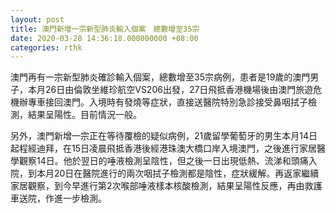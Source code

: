 ```yaml
---
layout: post
title: 澳門新增一宗新型肺炎輸入個案　總數增至35宗
date: 2020-03-28 14:36:18.000000000 +08:00
categories: rthk
---
```


澳門再有一宗新型肺炎確診輸入個案，總數增至35宗病例，患者是19歲的澳門男子，本月26日由倫敦坐維珍航空VS206出發，27日飛抵香港機場後由澳門旅遊危機辦專車接回澳門。入境時有發燒等症狀，直接送醫院特別急診接受鼻咽拭子檢測，結果呈陽性。目前情況一般。

另外，澳門新增一宗正在等待覆檢的疑似病例，21歲留學葡萄牙的男生本月14日起程經迪拜，在15日凌晨飛抵香港後經港珠澳大橋口岸入境澳門，之後進行家居醫學觀察14日。他於翌日的唾液檢測呈陰性，但之後一日出現低熱、流涕和頭痛入院，到本月20日在醫院進行的兩次咽拭子檢測都是陰性，症狀緩解。再返家繼續家居觀察，到今早進行第2次喉部唾液樣本核酸檢測，結果呈陽性反應，再由救護車送院，作進一步檢測。
